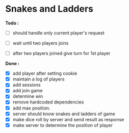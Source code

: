 # Snakes and Ladders

**Todo :**

 - [ ] should handle only current player's request
 - [ ] wait until two players joins
 - [ ] after two players joined give turn for 1st player


**Done :**

 - [x] add player after setting cookie
 - [x] maintain a log of players
 - [x] add sessions
 - [x] add join game
 - [x] determine win
 - [x] remove hardcoded dependencies
 - [x] add max position.
 - [x] server should know snakes and ladders of game
 - [x] make dice roll by server and send result as response
 - [x] make server to determine the position of player
